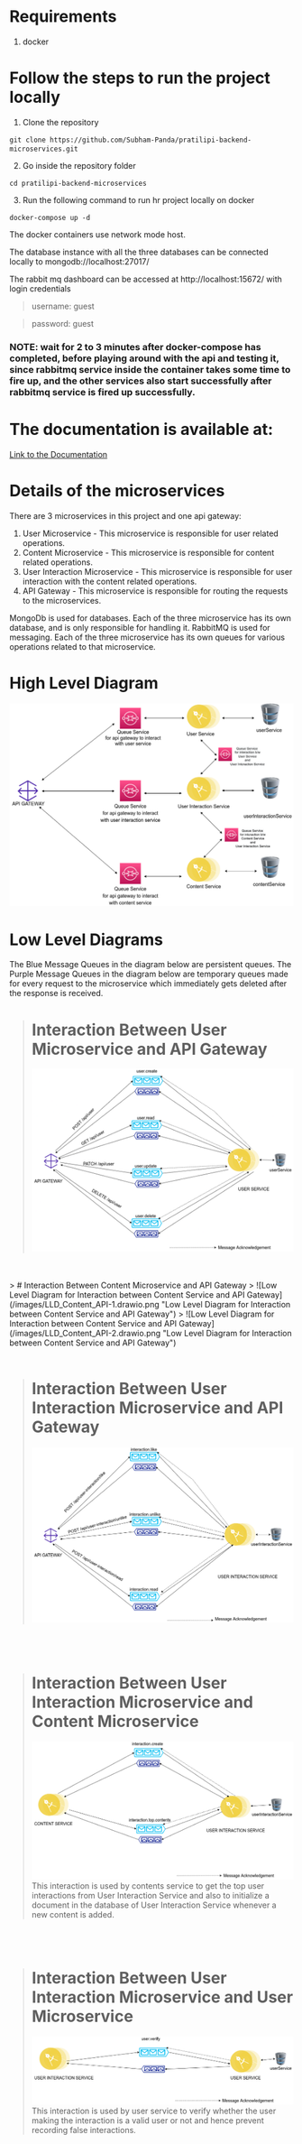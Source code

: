 # Requirements
1. docker

# Follow the steps to run the project locally

1. Clone the repository
```git
git clone https://github.com/Subham-Panda/pratilipi-backend-microservices.git
```

2. Go inside the repository folder
```
cd pratilipi-backend-microservices
```

3. Run the following command to run hr project locally on docker
```
docker-compose up -d
```

The docker containers use network mode host.

The database instance with all the three databases can be connected locally to mongodb://localhost:27017/

The rabbit mq dashboard can be accessed at http://localhost:15672/ with login credentials
>username: guest

>password: guest

### NOTE: wait for 2 to 3 minutes after docker-compose has completed, before playing around with the api and testing it, since rabbitmq service inside the container takes some time to fire up, and the other services also start successfully after rabbitmq service is fired up successfully.

# The documentation is available at:
<a href="https://documenter.getpostman.com/view/17855939/UVeCQoNL" target="_blank">Link to the Documentation</a>


# Details of the microservices
There are 3 microservices in this project and one api gateway:

1. User Microservice - This microservice is responsible for user related operations.
2. Content Microservice - This microservice is responsible for content related operations.
3. User Interaction Microservice - This microservice is responsible for user interaction with the content related operations.
4. API Gateway - This microservice is responsible for routing the requests to the microservices.

MongoDb is used for databases. Each of the three microservice has its own database, and is only responsible for handling it.
RabbitMQ is used for messaging. Each of the three microservice has its own queues for various operations related to that microservice.

# High Level Diagram
![High Level Diagram for the Microservices Architecture](/images/HLD.drawio.png "High Level Diagram for the Microservices Architecture")

# Low Level Diagrams

The Blue Message Queues in the diagram below are persistent queues.
The Purple Message Queues in the diagram below are temporary queues made for every request to the microservice which immediately gets deleted after the response is received.


> # Interaction Between User Microservice and API Gateway
> ![Low Level Diagram for Interaction between User Service and API Gateway](/images/LLD_User_API.drawio.png "Low Level Diagram for Interaction between User Service and API Gateway")
<br>
<br>
> # Interaction Between Content Microservice and API Gateway
> ![Low Level Diagram for Interaction between Content Service and API Gateway](/images/LLD_Content_API-1.drawio.png "Low Level Diagram for Interaction between Content Service and API Gateway")
> ![Low Level Diagram for Interaction between Content Service and API Gateway](/images/LLD_Content_API-2.drawio.png "Low Level Diagram for Interaction between Content Service and API Gateway")

<br>
<br>

> # Interaction Between User Interaction Microservice and API Gateway
> ![Low Level Diagram for Interaction between User Interaction Service and API Gateway](/images/LLD_Interaction_API.drawio.png "Low Level Diagram for Interaction between User Interaction Service and API Gateway")

<br>
<br>

> # Interaction Between User Interaction Microservice and Content Microservice
> ![Low Level Diagram for Interaction between User Interaction Service and Content Service](/images/LLD_Interaction_Content.drawio.png "Low Level Diagram for Interaction between User Interaction Service and Content Service")
> This interaction is used by contents service to get the top user interactions from User Interaction Service and also to initialize a document in the database of User Interaction Service whenever a new content is added.

<br>
<br>

> # Interaction Between User Interaction Microservice and User Microservice
> ![Low Level Diagram for Interaction between User Interaction Service and User Service](/images/LLD_Interaction_User.drawio.png "Low Level Diagram for Interaction between User Interaction Service and User Service")
> This interaction is used by user service to verify whether the user making the interaction is a valid user or not and hence prevent recording false interactions.


